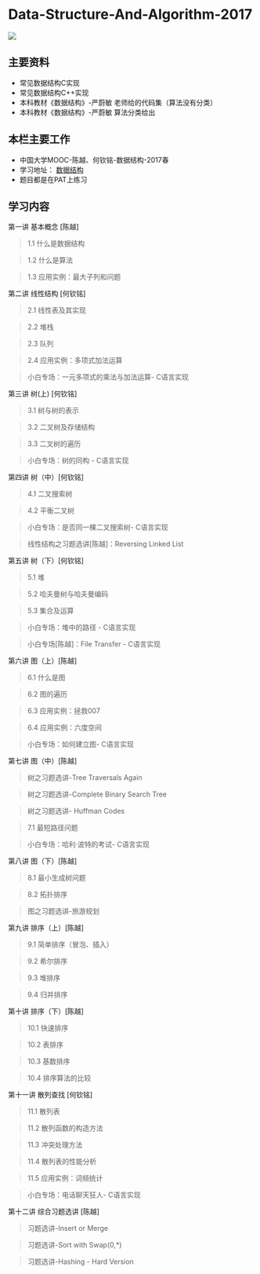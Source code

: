 # Data-Structure-And-Algorithm-2017

![](https://github.com/ranjiewwen/Data-Structure-And-Algorithm-2017/blob/master/mooc-data-stucture.png)

## 主要资料
- 常见数据结构C实现
- 常见数据结构C++实现
- 本科教材《数据结构》-严蔚敏 老师给的代码集（算法没有分类）
- 本科教材《数据结构》-严蔚敏 算法分类给出
## 本栏主要工作

- 中国大学MOOC-陈越、何钦铭-数据结构-2017春 
- 学习地址： [数据结构](http://www.icourse163.org/course/ZJU-93001)
- 题目都是在PAT上练习

## 学习内容

第一讲 基本概念 [陈越]
> 1.1 什么是数据结构

> 1.2 什么是算法

> 1.3 应用实例：最大子列和问题

第二讲 线性结构 [何钦铭]

>2.1 线性表及其实现

>2.2 堆栈

>2.3 队列

>2.4 应用实例：多项式加法运算

>小白专场：一元多项式的乘法与加法运算- C语言实现
 
第三讲 树(上) [何钦铭]

>3.1 树与树的表示

>3.2 二叉树及存储结构

>3.3 二叉树的遍历

>小白专场：树的同构 - C语言实现
 
第四讲 树（中）[何钦铭]

>4.1 二叉搜索树

>4.2 平衡二叉树

>小白专场：是否同一棵二叉搜索树- C语言实现

>线性结构之习题选讲[陈越]：Reversing Linked List
 
第五讲 树（下）[何钦铭]

>5.1 堆

>5.2 哈夫曼树与哈夫曼编码

>5.3 集合及运算

>小白专场：堆中的路径 - C语言实现

>小白专场[陈越]：File Transfer - C语言实现

第六讲 图（上）[陈越]

>6.1 什么是图

>6.2 图的遍历

>6.3 应用实例：拯救007

>6.4 应用实例：六度空间

>小白专场：如何建立图- C语言实现
 
第七讲 图（中）[陈越]

>树之习题选讲-Tree Traversals Again

>树之习题选讲-Complete Binary Search Tree

>树之习题选讲- Huffman Codes

>7.1 最短路径问题

>小白专场：哈利·波特的考试- C语言实现
 
第八讲 图（下）[陈越]

>8.1 最小生成树问题

>8.2 拓扑排序

>图之习题选讲-旅游规划
 
第九讲 排序（上）[陈越]

>9.1 简单排序（冒泡、插入）

>9.2 希尔排序

>9.3 堆排序

>9.4 归并排序
 
第十讲 排序（下）[陈越]

>10.1 快速排序

>10.2 表排序

>10.3 基数排序

>10.4 排序算法的比较
 
第十一讲 散列查找 [何钦铭]

>11.1 散列表

>11.2 散列函数的构造方法

>11.3 冲突处理方法

>11.4 散列表的性能分析

>11.5 应用实例：词频统计

>小白专场：电话聊天狂人- C语言实现

第十二讲 综合习题选讲 [陈越]

>习题选讲-Insert or Merge

>习题选讲-Sort with Swap(0,*)

>习题选讲-Hashing - Hard Version
